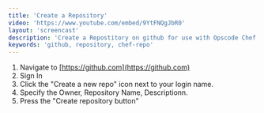 ```yaml
---
title: 'Create a Repository'
video: 'https://www.youtube.com/embed/9YtFNQgJbR0'
layout: 'screencast'
description: 'Create a Repostitory on github for use with Opscode Chef.'
keywords: 'github, repository, chef-repo'
---
```


1. Navigate to [https://github.com](https://github.com)
1. Sign In
1. Click the "Create a new repo" icon next to your login name.
1. Specify the Owner, Repository Name, Descriptionn.
1. Press the "Create repository button"

